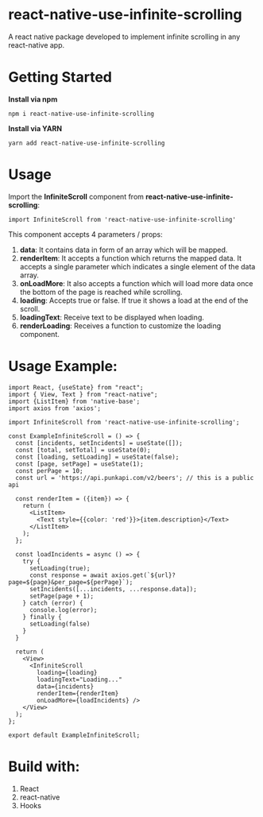 <h1>react-native-use-infinite-scrolling</h1>

A react native package developed to implement infinite scrolling in any react-native app.

<h1>Getting Started</h1>

**Install via npm**

```shell
npm i react-native-use-infinite-scrolling
```

**Install via YARN**
```shell
yarn add react-native-use-infinite-scrolling
```

<h1>Usage</h1>

Import the **InfiniteScroll** component from **react-native-use-infinite-scrolling**: 

```shell
import InfiniteScroll from 'react-native-use-infinite-scrolling'
```

This component accepts 4 parameters / props:

1. **data**: It contains data in form of an array which will be mapped.
2. **renderItem**: It accepts a function which returns the mapped data. It accepts a single parameter which indicates a single element of the data array.
3. **onLoadMore**: It also accepts a function which will load more data once the bottom of the page is reached while scrolling.
4. **loading**: Accepts true or false. If true it shows a load at the end of the scroll.
5. **loadingText**: Receive text to be displayed when loading.
6. **renderLoading**: Receives a function to customize the loading component.

<h1>Usage Example:</h1>

```tsx
import React, {useState} from "react";
import { View, Text } from "react-native";
import {ListItem} from 'native-base';
import axios from 'axios';

import InfiniteScroll from 'react-native-use-infinite-scrolling';

const ExampleInfiniteScroll = () => {
  const [incidents, setIncidents] = useState([]);
  const [total, setTotal] = useState(0);
  const [loading, setLoading] = useState(false);
  const [page, setPage] = useState(1);  
  const perPage = 10;
  const url = 'https://api.punkapi.com/v2/beers'; // this is a public api 

  const renderItem = ({item}) => {
    return (
      <ListItem>
        <Text style={{color: 'red'}}>{item.description}</Text>
      </ListItem>
    );
  };
  
  const loadIncidents = async () => {
    try {
      setLoading(true);
      const response = await axios.get(`${url}?page=${page}&per_page=${perPage}`);
      setIncidents([...incidents, ...response.data]);
      setPage(page + 1);
    } catch (error) {
      console.log(error);
    } finally {
      setLoading(false)
    }
  }

  return (
    <View>
      <InfiniteScroll 
        loading={loading}
        loadingText="Loading..."
        data={incidents} 
        renderItem={renderItem} 
        onLoadMore={loadIncidents} />
    </View>
  );
};

export default ExampleInfiniteScroll;

```

<h1>Build with: </h1>

1. React
2. react-native
3. Hooks
